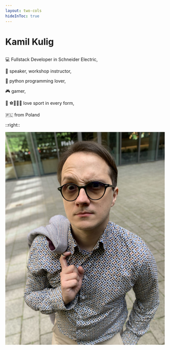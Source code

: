 ```yaml
---
layout: two-cols
hideInToc: true
---
```


# Kamil Kulig

##

<v-clicks>

💻 Fullstack Developer in Schneider Electric,

🙊 speaker, workshop instructor,

🐍 python programming lover,

🎮 gamer,

🕺 ⚽️🏀🏈🥊 love sport in every form,

🇵🇱 from Poland


<!-- <QRcode title="My Linkedin " source="./assets/linkedin-qrcode.png"/> -->

</v-clicks>

::right::

![Kamil Kulig](./assets/me.png)

